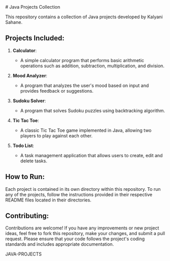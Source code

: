 <div>
# Java Projects Collection

This repository contains a collection of Java projects developed by Kalyani Sahane.

## Projects Included:

1. **Calculator**: 
    - A simple calculator program that performs basic arithmetic operations such as addition, subtraction, multiplication, and division.

2. **Mood Analyzer**:
    - A program that analyzes the user's mood based on input and provides feedback or suggestions.

3. **Sudoku Solver**:
    - A program that solves Sudoku puzzles using backtracking algorithm.

4. **Tic Tac Toe**:
    - A classic Tic Tac Toe game implemented in Java, allowing two players to play against each other.

5. **Todo List**:
    - A task management application that allows users to create, edit and delete tasks.

## How to Run:

Each project is contained in its own directory within this repository. To run any of the projects, follow the instructions provided in their respective README files located in their directories.

## Contributing:

Contributions are welcome! If you have any improvements or new project ideas, feel free to fork this repository, make your changes, and submit a pull request. Please ensure that your code follows the project's coding standards and includes appropriate documentation.
</div>
JAVA-PROJECTS
